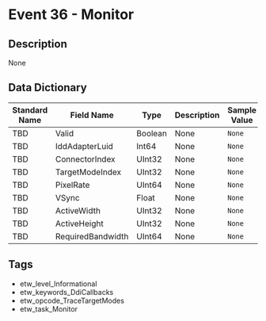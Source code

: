 # Event 36 - Monitor

## Description
None

## Data Dictionary
|Standard Name|Field Name|Type|Description|Sample Value|
|---|---|---|---|---|
|TBD|Valid|Boolean|None|`None`|
|TBD|IddAdapterLuid|Int64|None|`None`|
|TBD|ConnectorIndex|UInt32|None|`None`|
|TBD|TargetModeIndex|UInt32|None|`None`|
|TBD|PixelRate|UInt64|None|`None`|
|TBD|VSync|Float|None|`None`|
|TBD|ActiveWidth|UInt32|None|`None`|
|TBD|ActiveHeight|UInt32|None|`None`|
|TBD|RequiredBandwidth|UInt64|None|`None`|

## Tags
* etw_level_Informational
* etw_keywords_DdiCallbacks
* etw_opcode_TraceTargetModes
* etw_task_Monitor